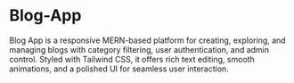 # Blog-App
Blog App is a responsive MERN-based platform for creating, exploring, and managing blogs with category filtering, user authentication, and admin control. Styled with Tailwind CSS, it offers rich text editing, smooth animations, and a polished UI for seamless user interaction.
